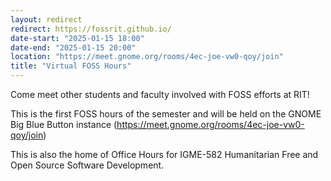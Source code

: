 ```yaml
---
layout: redirect
redirect: https://fossrit.github.io/
date-start: "2025-01-15 18:00"
date-end: "2025-01-15 20:00"
location: "https://meet.gnome.org/rooms/4ec-joe-vw0-qoy/join"
title: "Virtual FOSS Hours"
---
```


Come meet other students and faculty involved with FOSS efforts at RIT!

This is the first FOSS hours of the semester and will be held on the GNOME Big Blue Button instance (https://meet.gnome.org/rooms/4ec-joe-vw0-qoy/join)

This is also the home of Office Hours for IGME-582 Humanitarian Free and Open Source Software Development.
